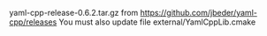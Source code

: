 yaml-cpp-release-0.6.2.tar.gz from https://github.com/jbeder/yaml-cpp/releases
You must also update file external/YamlCppLib.cmake

